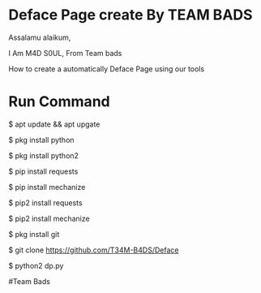 # Deface Page create By TEAM BADS

Assalamu alaikum,

I Am M4D S0UL, From Team bads 

How to create a automatically Deface Page using our tools

# Run Command

$ apt update && apt upgate

$ pkg install python

$ pkg install python2

$ pip install requests 

$ pip install mechanize 

$ pip2 install requests

$ pip2 install mechanize

$ pkg install git

$ git clone https://github.com/T34M-B4DS/Deface

$ python2 dp.py

#Team Bads

